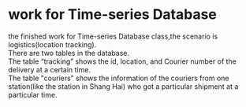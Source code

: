 # work for Time-series Database
the finished work for Time-series Database class,the scenario is logistics(location tracking).  
There are two tables in the database.  
The table “tracking” shows the id, location, and Courier number of the delivery at a certain time.  
The table "couriers" shows the information of the couriers from one station(like the station in Shang Hai) who got a particular shipment at a particular time.
